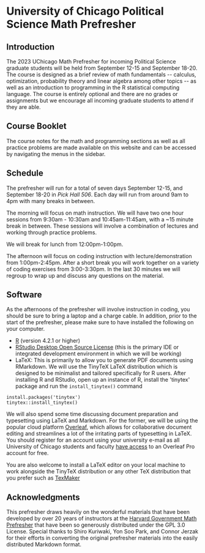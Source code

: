# University of Chicago Political Science Math Prefresher

## Introduction

The 2023 UChicago Math Prefresher for incoming Political Science graduate students will be held from September 12-15 and September 18-20. The course is designed as a brief review of math fundamentals -- calculus, optimization, probability theory and linear algebra among other topics -- as well as an introduction to programming in the R statistical computing language. The course is entirely optional and there are no grades or assignments but we encourage all incoming graduate students to attend if they are able.

## Course Booklet

The course notes for the math and programming sections as well as all practice problems are made available on this website and can be accessed by navigating the menus in the sidebar.

## Schedule

The prefresher will run for a total of seven days September 12-15, and September 18-20 in *Pick Hall 506*. Each day will run from around 9am to 4pm with many breaks in between.

The morning will focus on math instruction. We will have two one hour sessions from 9:30am - 10:30am and 10:45am-11:45am, with a ~15 minute break in between. These sessions will involve a combination of lectures and working through practice problems. 

We will break for lunch from 12:00pm-1:00pm.

The afternoon will focus on coding instruction with lecture/demonstration from 1:00pm-2:45pm.  After a short break you will work together on a variety of coding exercises from 3:00-3:30pm. In the last 30 minutes we will regroup to wrap up and discuss any questions on the material.

## Software

As the afternoons of the prefresher will involve instruction in coding, you should be sure to bring a laptop and a charge cable. In addition, prior to the start of the prefresher, please make sure to have installed the following on your computer.

- [R](https://www.r-project.org/) (version 4.2.1 or higher)
- [RStudio Desktop Open Source License](https://www.rstudio.com/products/rstudio/) (this is the primary IDE or integrated development environment in which we will be working)
- LaTeX: This is primarily to allow you to generate PDF documents using RMarkdown. We will use the TinyTeX LaTeX distribution which is designed to be minimalist and tailored specifically for R users. After installing R and RStudio, open up an instance of R, install the 'tinytex' package and run the `install_tinytex()` command 

```{r, eval=FALSE}
install.packages('tinytex')
tinytex::install_tinytex()
```

We will also spend some time discussing document preparation and typesetting using LaTeX and Markdown. For the former, we will be using the popular cloud platform [Overleaf](https://www.overleaf.com/), which allows for collaborative document editing and streamlines a lot of the irritating parts of typesetting in LaTeX. You should register for an account using your university e-mail as all University of Chicago students and faculty [have access](https://guides.lib.uchicago.edu/latex) to an Overleaf Pro account for free.

You are also welcome to install a LaTeX editor on your local machine to work alongside the TinyTeX distribution or any other TeX distribution that you prefer such as [TexMaker](https://www.xm1math.net/texmaker/)

## Acknowledgments

This prefresher draws heavily on the wonderful materials that have been developed by over 20 years of instructors at the [Harvard Government Math Prefresher](https://github.com/IQSS/prefresher) that have been so generously distributed under the GPL 3.0 License. Special thanks to Shiro Kuriwaki, Yon Soo Park, and Connor Jerzak for their efforts in converting the original prefresher materials into the easily distributed Markdown format.
